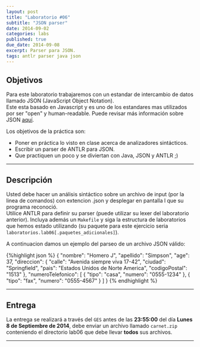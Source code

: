 ```yaml
---
layout: post
title: "Laboratorio #06"
subtitle: "JSON parser"
date: 2014-09-02
categories: labs
published: true
due_date: 2014-09-08
excerpt: Parser para JSON.
tags: antlr parser java json
---
```


Objetivos
---------
Para este laboratorio trabajaremos con un estandar de intercambio de datos llamado JSON (JavaScript Object Notation).  
Este esta basado en Javascript y es uno de los estandares mas utilizados por ser "open" y human-readable. Puede revisar más información sobre JSON [aquí](http://tools.ietf.org/html/rfc4627).

Los objetivos de la práctica son:
     
- Poner en práctica lo visto en clase acerca de analizadores sintácticos.
- Escribir un parser de ANTLR para JSON.
- Que practiquen un poco y se diviertan con Java, JSON y ANTLR ;)

---
Descripción
-----------
     
Usted debe hacer un análisis sintáctico sobre un archivo de input (por la linea de comandos) con extencion .json y desplegar en pantalla l que su programa reconoció.  
Utilice ANTLR para definir su parser (puede utilizar su lexer del laboratorio anterior). Incluya además un `Makefile` y siga la estructura de laboratorios que hemos estado utilizando (su paquete para este ejercicio seria `laboratorios.lab06[.paquetes_adicionales]`).  

A continuacion damos un ejemplo del parseo de un archivo JSON válido:

{%highlight json %}
{
	"nombre": "Homero J",
	"apellido": "Simpson",
	"age": 37,
	"direccion": {
		"calle": "Avenida siempre viva 17-42",
		"ciudad": "Springfield",
		"pais": "Estados Unidos de Norte America",
		"codigoPostal": "1513"
	},
	"numeroTelefonico": [
		{
			"tipo": "casa",
			"numero": "0555-1234"
		},
		{
			"tipo": "fax",
			"numero": "0555-4567"
		}
	]
}
{% endhighlight %}


---
Entrega
-------     

La entrega se realizará a través del `GES` antes de las **23:55:00** del día **Lunes 8 de Septiembre de 2014**, debe enviar un archivo llamado `carnet.zip` conteniendo el directorio lab06 que debe llevar **todos** sus archivos.

---
